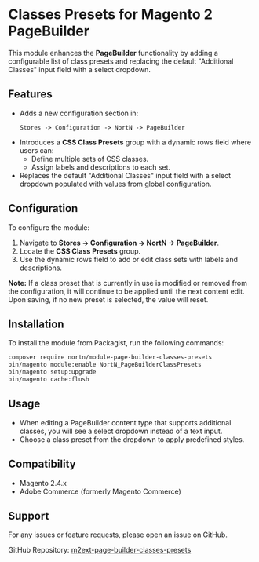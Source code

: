 # Classes Presets for Magento 2 PageBuilder

This module enhances the **PageBuilder** functionality by adding a configurable list of class presets and replacing the default "Additional Classes" input field with a select dropdown.

## Features
- Adds a new configuration section in:
  ```
  Stores -> Configuration -> NortN -> PageBuilder
  ```
- Introduces a **CSS Class Presets** group with a dynamic rows field where users can:
  - Define multiple sets of CSS classes.
  - Assign labels and descriptions to each set.
- Replaces the default "Additional Classes" input field with a select dropdown populated with values from global configuration.

## Configuration
To configure the module:
1. Navigate to **Stores -> Configuration -> NortN -> PageBuilder**.
2. Locate the **CSS Class Presets** group.
3. Use the dynamic rows field to add or edit class sets with labels and descriptions.

**Note:** If a class preset that is currently in use is modified or removed from the configuration, it will continue to be applied until the next content edit. Upon saving, if no new preset is selected, the value will reset.

## Installation
To install the module from Packagist, run the following commands:
```sh
composer require nortn/module-page-builder-classes-presets
bin/magento module:enable NortN_PageBuilderClassPresets
bin/magento setup:upgrade
bin/magento cache:flush
```

## Usage
- When editing a PageBuilder content type that supports additional classes, you will see a select dropdown instead of a text input.
- Choose a class preset from the dropdown to apply predefined styles.

## Compatibility
- Magento 2.4.x
- Adobe Commerce (formerly Magento Commerce)

## Support
For any issues or feature requests, please open an issue on GitHub.

GitHub Repository: [m2ext-page-builder-classes-presets](https://github.com/norton-nimnul/m2ext-page-builder-classes-presets)

